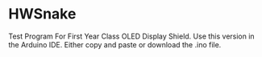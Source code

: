 # HWSnake
Test Program For First Year Class OLED Display Shield.
Use this version in the Arduino IDE.  Either copy and paste or download the .ino file.
